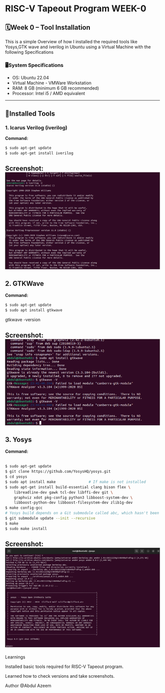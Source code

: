 # RISC-V Tapeout Program WEEK-0

## 🗓Week 0 – Tool Installation  
This is a simple Overview of how I installed the required tools like Yosys,GTK wave and iverilog in Ubuntu using a Virtual Machine with the following Specifications 

### 🖥System Specifications  
- OS: Ubuntu 22.04
- Virtual Machine - VMWare Workstation
- RAM: 8 GB (minimum 6 GB recommended)  
- Processor: Intel i5 / AMD equivalent  

---

## 🧰Installed Tools  

### 1. Icarus Verilog (iverilog)  
**Command:**  
```bash
$ sudo apt-get update
$ sudo apt-get install iverilog
```
**Screenshot**:
![Screenshot](https://github.com/abdul07azeem/RISC-V-WEEK-1/blob/1159e40726fddaca64682e01fa31192e9106786c/Screenshot%20from%202025-09-20%2023-40-48.png)
---

## 2. GTKWave

**Command:**
```bash
$ sudo apt-get update
$ sudo apt install gtkwave
```
gtkwave -version

**Screenshot:**
![Screenshot](https://github.com/abdul07azeem/RISC-V-WEEK-1/blob/abb2f8a19d3c8e18b456981f10e66841f7061d38/Screenshot%20from%202025-09-20%2023-44-53.png)
---

## 3. Yosys

**Command:**
```bash

$ sudo apt-get update
$ git clone https://github.com/YosysHQ/yosys.git
$ cd yosys
$ sudo apt install make               # If make is not installed
$ sudo apt-get install build-essential clang bison flex \
    libreadline-dev gawk tcl-dev libffi-dev git \
    graphviz xdot pkg-config python3 libboost-system-dev \
    libboost-python-dev libboost-filesystem-dev zlib1g-dev
$ make config-gcc
# Yosys build depends on a Git submodule called abc, which hasn't been initialized yet. You need to run the following command before running make
$ git submodule update --init --recursive
$ make 
$ sudo make install
```
**Screenshot:**
![Screenshot](https://github.com/abdul07azeem/RISC-V-WEEK-1/blob/4b4100c108899f006cd945fc8895110765913eb0/Screenshot%20from%202025-09-20%2023-21-55.png)
---

Learnings

Installed basic tools required for RISC-V Tapeout program.

Learned how to check versions and take screenshots.

Author @Abdul Azeem
